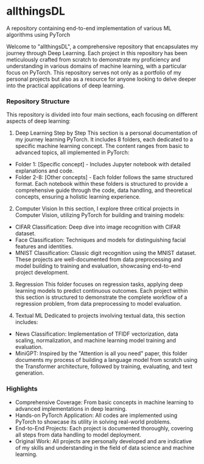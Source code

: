 # allthingsDL
A repository containing end-to-end implementation of various ML algorithms using PyTorch

Welcome to "allthingsDL", a comprehensive repository that encapsulates my journey through Deep Learning. Each project in this repository has been meticulously crafted from scratch to demonstrate my proficiency and understanding in various domains of machine learning, with a particular focus on PyTorch. This repository serves not only as a portfolio of my personal projects but also as a resource for anyone looking to delve deeper into the practical applications of deep learning.

### Repository Structure
This repository is divided into four main sections, each focusing on different aspects of deep learning:

1. Deep Learning Step by Step
This section is a personal documentation of my journey learning PyTorch. It includes 8 folders, each dedicated to a specific machine learning concept. The content ranges from basic to advanced topics, all implemented in PyTorch:

- Folder 1: [Specific concept] - Includes Jupyter notebook with detailed explanations and code.
- Folder 2-8: [Other concepts] - Each folder follows the same structured format.
Each notebook within these folders is structured to provide a comprehensive guide through the code, data handling, and theoretical concepts, ensuring a holistic learning experience.

2. Computer Vision
In this section, I explore three critical projects in Computer Vision, utilizing PyTorch for building and training models:

- CIFAR Classification: Deep dive into image recognition with CIFAR dataset.
- Face Classification: Techniques and models for distinguishing facial features and identities.
- MNIST Classification: Classic digit recognition using the MNIST dataset.
These projects are well-documented from data preprocessing and model building to training and evaluation, showcasing end-to-end project development.

3. Regression
This folder focuses on regression tasks, applying deep learning models to predict continuous outcomes. Each project within this section is structured to demonstrate the complete workflow of a regression problem, from data preprocessing to model evaluation.

4. Textual ML
Dedicated to projects involving textual data, this section includes:

- News Classification: Implementation of TFIDF vectorization, data scaling, normalization, and machine learning model training and evaluation.
- MiniGPT: Inspired by the "Attention is all you need" paper, this folder documents my process of building a language model from scratch using the Transformer architecture, followed by training, evaluating, and text generation.

### Highlights
- Comprehensive Coverage: From basic concepts in machine learning to advanced implementations in deep learning.
- Hands-on PyTorch Application: All codes are implemented using PyTorch to showcase its utility in solving real-world problems.
- End-to-End Projects: Each project is documented thoroughly, covering all steps from data handling to model deployment.
- Original Work: All projects are personally developed and are indicative of my skills and understanding in the field of data science and machine learning.
